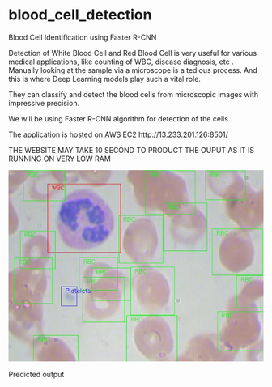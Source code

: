 # blood_cell_detection
Blood Cell Identification using Faster R-CNN

Detection of White Blood Cell and Red Blood Cell is very useful for various medical applications, like counting of WBC, disease diagnosis, etc . Manually looking at the sample via a microscope is a tedious process. And this is where Deep Learning models play such a vital role.

They can classify and detect the blood cells from microscopic images with impressive precision.

We will be using Faster R-CNN algorithm for detection of the cells

The application is hosted on AWS EC2 http://13.233.201.126:8501/

THE WEBSITE MAY TAKE 10 SECOND TO PRODUCT THE OUPUT AS IT IS RUNNING ON VERY LOW RAM

![alt text](https://github.com/razerspeed/blood_cell_detection/blob/main/example.jpg?raw=true)

Predicted output
